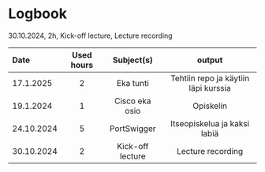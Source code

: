 # Logbook

30.10.2024, 2h, Kick-off lecture, Lecture recording

| Date  | Used hours | Subject(s) |  output |
| :---         |     :---:      |     :---:      |     :---:      |
| 17.1.2025  | 2 | Eka tunti         | Tehtiin repo ja käytiin läpi kurssia|
| 19.1.2024  | 1 | Cisco eka osio    | Opiskelin          |
| 24.10.2024 | 5 | PortSwigger       | Itseopiskelua ja kaksi labiä  |
| 30.10.2024 | 2 | Kick-off lecture  | Lecture recording  |
